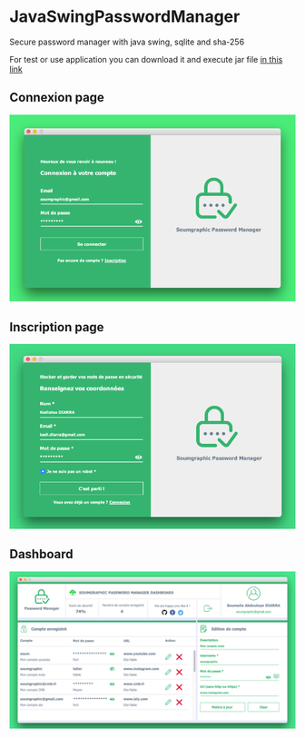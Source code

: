 # JavaSwingPasswordManager
Secure password manager with java swing, sqlite and sha-256

For test or use application you can download it and execute jar file [in this link](https://drive.google.com/file/d/17TvkUkG1mIR8S1WtJMeoo81UNAGd8Dhi/view?usp=sharing)

## Connexion page
![alt text](https://raw.githubusercontent.com/soumgraphic/JavaSwingPasswordManager/master/JavaSwingPasswordManager/screenshots/Page%20connexion%20-%20pass%20manager.png)

## Inscription page
![alt text](https://raw.githubusercontent.com/soumgraphic/JavaSwingPasswordManager/master/JavaSwingPasswordManager/screenshots/Page%20d'inscription%20-%20pass%20manager.png)

## Dashboard
![alt text](https://raw.githubusercontent.com/soumgraphic/JavaSwingPasswordManager/master/JavaSwingPasswordManager/screenshots/Page%20Admin%20-%20pass%20manager.png)
